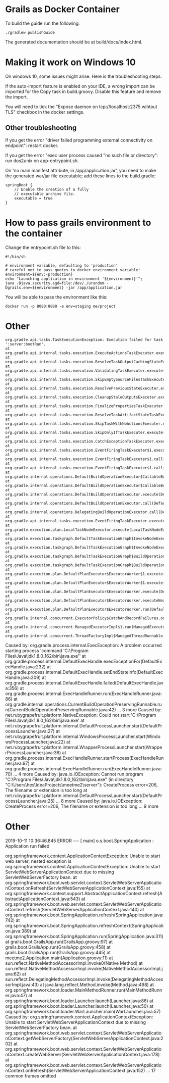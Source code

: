 # Grails as Docker Container

To build the guide run the following:

    ./gradlew publishGuide

The generated documentation should be at build/docs/index.html.

# Making it work on Windows 10

On windows 10, some issues might arise. Here is the troubleshooting steps.

If the auto-import feature is enabled on your IDE, a wrong import can be imported for the Copy task in build.groovy. Disable this feature and remove the import.

You will need to tick the "Expose daemon on tcp://localhost:2375 wihtout TLS" checkbox in the docker settings.


## Other troubleshooting
If you get the error "driver failed programming external connectivity on endpoint": restart docker.

If you get the error "exec user process caused "no such file or directory": run dos2unix on app-entrypoint.sh.

On 'no main manifest attribute, in /app/application.jar', you need to make the generated war/jar file executable; add these lines to the build.gradle:

    springBoot {
        // Enable the creation of a fully
        // executable archive file.
        executable = true
    }

# How to pass grails environment to the container

Change the entrypoint.sh file to this:

    #!/bin/sh
    
    # environment variable, defaulting to 'production'
    # careful not to pass quotes to docker environment variable!
    environment=${env:-production}
    echo "Launching application in environment '${environment}'";
    java -Djava.security.egd=file:/dev/./urandom -Dgrails.env=${environment} -jar /app/application.jar
    
You will be able to pass the environment like this:

    docker run -p 8080:8080 -e env=staging me/project
    
    
# Other
    
    org.gradle.api.tasks.TaskExecutionException: Execution failed for task ':server:bootRun'.
	at org.gradle.api.internal.tasks.execution.ExecuteActionsTaskExecuter.execute(ExecuteActionsTaskExecuter.java:95)
	at org.gradle.api.internal.tasks.execution.ResolveTaskOutputCachingStateExecuter.execute(ResolveTaskOutputCachingStateExecuter.java:91)
	at org.gradle.api.internal.tasks.execution.ValidatingTaskExecuter.execute(ValidatingTaskExecuter.java:57)
	at org.gradle.api.internal.tasks.execution.SkipEmptySourceFilesTaskExecuter.execute(SkipEmptySourceFilesTaskExecuter.java:119)
	at org.gradle.api.internal.tasks.execution.ResolvePreviousStateExecuter.execute(ResolvePreviousStateExecuter.java:43)
	at org.gradle.api.internal.tasks.execution.CleanupStaleOutputsExecuter.execute(CleanupStaleOutputsExecuter.java:93)
	at org.gradle.api.internal.tasks.execution.FinalizePropertiesTaskExecuter.execute(FinalizePropertiesTaskExecuter.java:45)
	at org.gradle.api.internal.tasks.execution.ResolveTaskArtifactStateTaskExecuter.execute(ResolveTaskArtifactStateTaskExecuter.java:94)
	at org.gradle.api.internal.tasks.execution.SkipTaskWithNoActionsExecuter.execute(SkipTaskWithNoActionsExecuter.java:56)
	at org.gradle.api.internal.tasks.execution.SkipOnlyIfTaskExecuter.execute(SkipOnlyIfTaskExecuter.java:55)
	at org.gradle.api.internal.tasks.execution.CatchExceptionTaskExecuter.execute(CatchExceptionTaskExecuter.java:36)
	at org.gradle.api.internal.tasks.execution.EventFiringTaskExecuter$1.executeTask(EventFiringTaskExecuter.java:67)
	at org.gradle.api.internal.tasks.execution.EventFiringTaskExecuter$1.call(EventFiringTaskExecuter.java:52)
	at org.gradle.api.internal.tasks.execution.EventFiringTaskExecuter$1.call(EventFiringTaskExecuter.java:49)
	at org.gradle.internal.operations.DefaultBuildOperationExecutor$CallableBuildOperationWorker.execute(DefaultBuildOperationExecutor.java:315)
	at org.gradle.internal.operations.DefaultBuildOperationExecutor$CallableBuildOperationWorker.execute(DefaultBuildOperationExecutor.java:305)
	at org.gradle.internal.operations.DefaultBuildOperationExecutor.execute(DefaultBuildOperationExecutor.java:175)
	at org.gradle.internal.operations.DefaultBuildOperationExecutor.call(DefaultBuildOperationExecutor.java:101)
	at org.gradle.internal.operations.DelegatingBuildOperationExecutor.call(DelegatingBuildOperationExecutor.java:36)
	at org.gradle.api.internal.tasks.execution.EventFiringTaskExecuter.execute(EventFiringTaskExecuter.java:49)
	at org.gradle.execution.plan.LocalTaskNodeExecutor.execute(LocalTaskNodeExecutor.java:43)
	at org.gradle.execution.taskgraph.DefaultTaskExecutionGraph$InvokeNodeExecutorsAction.execute(DefaultTaskExecutionGraph.java:355)
	at org.gradle.execution.taskgraph.DefaultTaskExecutionGraph$InvokeNodeExecutorsAction.execute(DefaultTaskExecutionGraph.java:343)
	at org.gradle.execution.taskgraph.DefaultTaskExecutionGraph$BuildOperationAwareExecutionAction.execute(DefaultTaskExecutionGraph.java:336)
	at org.gradle.execution.taskgraph.DefaultTaskExecutionGraph$BuildOperationAwareExecutionAction.execute(DefaultTaskExecutionGraph.java:322)
	at org.gradle.execution.plan.DefaultPlanExecutor$ExecutorWorker$1.execute(DefaultPlanExecutor.java:134)
	at org.gradle.execution.plan.DefaultPlanExecutor$ExecutorWorker$1.execute(DefaultPlanExecutor.java:129)
	at org.gradle.execution.plan.DefaultPlanExecutor$ExecutorWorker.execute(DefaultPlanExecutor.java:202)
	at org.gradle.execution.plan.DefaultPlanExecutor$ExecutorWorker.executeNextNode(DefaultPlanExecutor.java:193)
	at org.gradle.execution.plan.DefaultPlanExecutor$ExecutorWorker.run(DefaultPlanExecutor.java:129)
	at org.gradle.internal.concurrent.ExecutorPolicy$CatchAndRecordFailures.onExecute(ExecutorPolicy.java:63)
	at org.gradle.internal.concurrent.ManagedExecutorImpl$1.run(ManagedExecutorImpl.java:46)
	at org.gradle.internal.concurrent.ThreadFactoryImpl$ManagedThreadRunnable.run(ThreadFactoryImpl.java:55)
Caused by: org.gradle.process.internal.ExecException: A problem occurred starting process 'command 'C:\Program Files\Java\jdk1.8.0_162\bin\java.exe''
	at org.gradle.process.internal.DefaultExecHandle.execExceptionFor(DefaultExecHandle.java:232)
	at org.gradle.process.internal.DefaultExecHandle.setEndStateInfo(DefaultExecHandle.java:209)
	at org.gradle.process.internal.DefaultExecHandle.failed(DefaultExecHandle.java:356)
	at org.gradle.process.internal.ExecHandleRunner.run(ExecHandleRunner.java:86)
	at org.gradle.internal.operations.CurrentBuildOperationPreservingRunnable.run(CurrentBuildOperationPreservingRunnable.java:42)
	... 3 more
Caused by: net.rubygrapefruit.platform.NativeException: Could not start 'C:\Program Files\Java\jdk1.8.0_162\bin\java.exe'
	at net.rubygrapefruit.platform.internal.DefaultProcessLauncher.start(DefaultProcessLauncher.java:27)
	at net.rubygrapefruit.platform.internal.WindowsProcessLauncher.start(WindowsProcessLauncher.java:22)
	at net.rubygrapefruit.platform.internal.WrapperProcessLauncher.start(WrapperProcessLauncher.java:36)
	at org.gradle.process.internal.ExecHandleRunner.startProcess(ExecHandleRunner.java:97)
	at org.gradle.process.internal.ExecHandleRunner.run(ExecHandleRunner.java:70)
	... 4 more
Caused by: java.io.IOException: Cannot run program "C:\Program Files\Java\jdk1.8.0_162\bin\java.exe" (in directory "C:\Users\hes\IdeaProjects\meetme2\server"): CreateProcess error=206, The filename or extension is too long
	at net.rubygrapefruit.platform.internal.DefaultProcessLauncher.start(DefaultProcessLauncher.java:25)
	... 8 more
Caused by: java.io.IOException: CreateProcess error=206, The filename or extension is too long
	... 9 more
    
    
# Other

2019-10-11 10:36:46.845 ERROR --- [           main] o.s.boot.SpringApplication               : Application run failed

org.springframework.context.ApplicationContextException: Unable to start web server; nested exception is org.springframework.context.ApplicationContextException: Unable to start ServletWebServerApplicationContext due to missing ServletWebServerFactory bean.
	at org.springframework.boot.web.servlet.context.ServletWebServerApplicationContext.onRefresh(ServletWebServerApplicationContext.java:155)
	at org.springframework.context.support.AbstractApplicationContext.refresh(AbstractApplicationContext.java:543)
	at org.springframework.boot.web.servlet.context.ServletWebServerApplicationContext.refresh(ServletWebServerApplicationContext.java:140)
	at org.springframework.boot.SpringApplication.refresh(SpringApplication.java:742)
	at org.springframework.boot.SpringApplication.refreshContext(SpringApplication.java:389)
	at org.springframework.boot.SpringApplication.run(SpringApplication.java:311)
	at grails.boot.GrailsApp.run(GrailsApp.groovy:97)
	at grails.boot.GrailsApp.run(GrailsApp.groovy:458)
	at grails.boot.GrailsApp.run(GrailsApp.groovy:445)
	at meetme2.Application.main(Application.groovy:11)
	at sun.reflect.NativeMethodAccessorImpl.invoke0(Native Method)
	at sun.reflect.NativeMethodAccessorImpl.invoke(NativeMethodAccessorImpl.java:62)
	at sun.reflect.DelegatingMethodAccessorImpl.invoke(DelegatingMethodAccessorImpl.java:43)
	at java.lang.reflect.Method.invoke(Method.java:498)
	at org.springframework.boot.loader.MainMethodRunner.run(MainMethodRunner.java:47)
	at org.springframework.boot.loader.Launcher.launch(Launcher.java:86)
	at org.springframework.boot.loader.Launcher.launch(Launcher.java:50)
	at org.springframework.boot.loader.WarLauncher.main(WarLauncher.java:57)
Caused by: org.springframework.context.ApplicationContextException: Unable to start ServletWebServerApplicationContext due to missing ServletWebServerFactory bean.
	at org.springframework.boot.web.servlet.context.ServletWebServerApplicationContext.getWebServerFactory(ServletWebServerApplicationContext.java:202)
	at org.springframework.boot.web.servlet.context.ServletWebServerApplicationContext.createWebServer(ServletWebServerApplicationContext.java:178)
	at org.springframework.boot.web.servlet.context.ServletWebServerApplicationContext.onRefresh(ServletWebServerApplicationContext.java:152)
	... 17 common frames omitted

    
